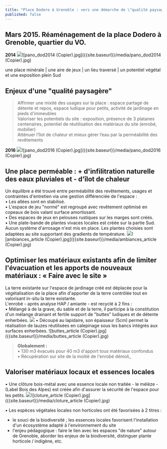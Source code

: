 ```yaml
---
title: "Place Dodero à Grenoble : vers une démarche de \"qualité paysagère\" ?"
published: false
---
```

 
## Mars 2015. Réaménagement de la place Dodero à Grenoble, quartier du VO.

**2014**
![]({{site.baseurl}}/media/pano_dod2014%20(Copier).jpg)![pano_dod2014 (Copier).jpg]({{site.baseurl}}/media/pano_dod2014 (Copier).jpg)

une place minérale | une aire de jeux | un lieu traversé | un potentiel végétal et une exposition plein Sud

## Enjeux d'une "qualité paysagère" 
> Affirmer une mixité des usages sur la place : espace partagé de détente et repos, espace ludique pour petits, activité de jardinage en pieds d'immeubles  
> Valoriser les potentiels du site : exposition, présence de 3 platanes centenaires, potentiel de réutilisation des matériaux du site (enrobé, mobilier)  
> Atténuer l’îlot de chaleur et mieux gérer l’eau par la perméabilité des revêtements

**2016**
![]({{site.baseurl}}/media/pano_dod2016%20(Copier).jpg)![pano_dod2016 (Copier).jpg]({{site.baseurl}}/media/pano_dod2016 (Copier).jpg)

## Une place perméable : + d'infilitration naturelle des eaux pluviales et - d'îlot de chaleur
Un équilibre a été trouvé entre perméabilité des revêtements, usages et contraintes d'entretien via une gestion différenciée de l'espace :  
• Les allées sont en stabilisé.  
• L'espace de jeu "normé" est regroupé avec revêtement optimisé en copeaux de bois valant surface amortissant.  
• Des espaces de jeux en pelouses rustiques sur les marges sont créés.  
• Une plate-bande de plantes vivaces locales est créée sur la partie Sud.
Aucun système d'arrosage n'est mis en place. Les plantes choisies sont adaptées au site supportant des gradients de température.
![]({{site.baseurl}}/media/ambiances_article%20(Copier).jpg)![ambiances_article (Copier).jpg]({{site.baseurl}}/media/ambiances_article (Copier).jpg)


## Optimiser les matériaux existants afin de limiter l'évacuation et les apports de nouveaux matériaux : « Faire avec le site »
La terre existante sur l'espace de jardinage créé est déplacée pour la végétalisation de la place afin d'apporter de la terre contrôlée tout en valorisant in-situ la terre existante.  
L'enrobé - après analyse HAP / amiante - est recyclé à 2 fins :  
• Mélangé à de la grave, du sable et de la terre, il participe à la constitution d'un mélange drainant et fertile support de "buttes" ludiques et de détente enherbées.
![]({{site.baseurl}}/media/buttes_article%20(Copier).jpg)
• Découpé au lapidaire, son épaisseur (5cm) permet la réalisation de lauzes réutilisées en calepinage sous les bancs intégrés aux surfaces enherbées. 
![buttes_article (Copier).jpg]({{site.baseurl}}/media/buttes_article (Copier).jpg)

> **Globalement :**   
• 130 m3 évacués pour 40 m3 d'apport tous matériaux confondus  
• Récupération sur site de la moitié de l'enrobé démoli_

## Valoriser matériaux locaux et essences locales
• Une clôture bois-métal avec une essence locale non traitée - le mélèze - (Label Bois des Alpes) est créée afin d'assurer la sécurité de l'espace pour les petits.
![]({{site.baseurl}}/media/cloture_article%20(Copier).jpg)![cloture_article (Copier).jpg]({{site.baseurl}}/media/cloture_article (Copier).jpg)

• Les espèces végétales locales non horticoles ont été favorisées à 2 titres :  
- le souci de la biodiversité ; les essences locales favorisent l'installation d'un écosystème adapté à l'environnement du site
- l'enjeu pédagogique : faire le lien avec les espaces "de nature" autour de Grenoble, aborder les enjeux de la biodiversité, distinguer plante horticole / indigène, etc.
